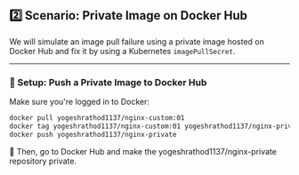 ## 2️⃣ Scenario: Private Image on Docker Hub

We will simulate an image pull failure using a private image hosted on Docker Hub and fix it by using a Kubernetes `imagePullSecret`.

---
### 🧪 Setup: Push a Private Image to Docker Hub

Make sure you're logged in to Docker:

```bash
docker pull yogeshrathod1137/nginx-custom:01
docker tag yogeshrathod1137/nginx-custom:01 yogeshrathod1137/nginx-private
docker push yogeshrathod1137/nginx-private
```

🔐 Then, go to Docker Hub and make the yogeshrathod1137/nginx-private repository private.
